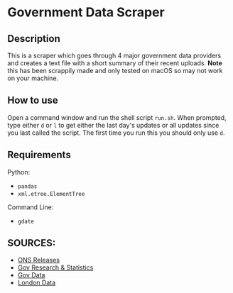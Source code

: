 # Government Data Scraper

## Description

This is a scraper which goes through 4 major government data providers and creates a text file with a short summary of their recent uploads. **Note** this has been scrappily made and only tested on macOS so may not work on your machine.

## How to use

Open a command window and run the shell script `run.sh`. When prompted, type either `d` or `l` to get either the last day's updates or all updates since you last called the script. The first time you run this you should only use `d`.

## Requirements

Python:
- `pandas`
- `xml.etree.ElementTree`

Command Line:
- `gdate`

## SOURCES:
- [ONS Releases](https://www.ons.gov.uk/releasecalendar)
- [Gov Research & Statistics](https://www.gov.uk/search/research-and-statistics?content_store_document_type=statistics_published&order=updated-newest)
- [Gov Data](https://data.gov.uk/)
- [London Data](https://data.london.gov.uk/)

